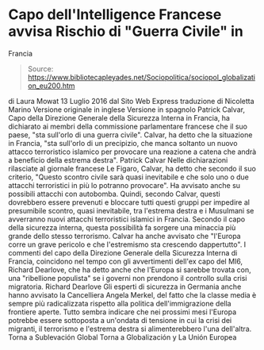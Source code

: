 # Capo dell'Intelligence Francese avvisa Rischio di "Guerra Civile" in 
Francia

> Source: https://www.bibliotecapleyades.net/Sociopolitica/sociopol_globalization_eu200.htm

di Laura Mowat
13 Luglio 2016
dal Sito Web Express
traduzione di Nicoletta Marino
Versione originale in inglese
Versione in spagnolo
Patrick Calvar, Capo della Direzione Generale della Sicurezza Interna in Francia, ha dichiarato ai membri della commissione parlamentare francese che il suo paese,
"sta sull'orlo di una guerra civile".
Calvar, ha detto che la situazione in Francia,
"sta sull'orlo di un precipizio, che manca soltanto un nuovo attacco terroristico islamico per provocare una reazione a catena che andrà a beneficio della estrema destra".
Patrick Calvar
Nelle dichiarazioni rilasciate al giornale francese Le Figaro, Calvar, ha detto che secondo il suo criterio,
"Questo scontro civile sarà quasi inevitabile e che solo uno o due attacchi terroristici in più lo potranno provocare".
Ha avvisato anche su possibili attacchi con autobomba.
Quindi, secondo Calvar, questi dovrebbero essere prevenuti e bloccare tutti questi gruppi per impedire al presumibile scontro, quasi inevitabile, tra l'estrema destra e i Musulmani se avverranno nuovi attacchi terroristici islamici in Francia.
Secondo il capo della sicurezza interna, questa possibilità fa sorgere una minaccia più grande dello stesso terrorismo.
Calvar ha anche avvisato che
"l'Europa corre un grave pericolo e che l'estremismo sta crescendo dappertutto".
I commenti del capo della Direzione Generale della Sicurezza Interna di Francia, coincidono nel tempo con gli avvertimenti dell'ex capo del MI6, Richard Dearlove, che ha detto anche che l'Europa si sarebbe trovata con,
una "ribellione populista" se i governi non prendono il controllo sulla crisi migratoria.
Richard Dearlove
Gli esperti di sicurezza in Germania anche hanno avvisato la Cancelliera Angela Merkel, del fatto che la classe media è sempre più radicalizzata rispetto alla politica dell'immigrazione della frontiere aperte.
Tutto sembra indicare che nei prossimi mesi l'Europa potrebbe essere sottoposta a un'ondata di tensione in cui la crisi dei migranti, il terrorismo e l'estrema destra si alimenterebbero l'una dell'altra.
Torna a Sublevación Global
Torna a Globalización y La Unión Europea
